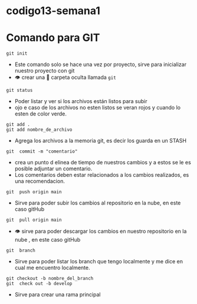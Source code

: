 # codigo13-semana1
# Comando para GIT
```
git init
```
- Este comando solo se hace una vez por proyecto, sirve para inicializar nuestro proyecto con git
- :eye: crear una :file_folder: carpeta oculta llamada ```git```

```
git status
```

- Poder listar y ver si los archivos están listos para subir
- ojo e caso de los archivos no esten listos se veran rojos y cuando lo esten de color verde.
```
git add .
git add nombre_de_archivo
```

- Agrega los archivos a la memoria git, es decir los guarda en un STASH
```
git  commit -m "comentario"
```

- crea un punto d elinea de tiempo de nuestros cambios y a estos se le es posible adjuntar un comentario.
- Los comentarios deben estar relacionados a los cambios realizados, es una recomendacion.

```
git  push origin main
```
- Sirve para poder subir los cambios al repositorio en la nube, en este caso gitHub

```
git  pull origin main
```
- :eye: sirve para poder descargar los cambios en nuestro repositorio  en la nube , en este caso gitHub 
```
git  branch
```
- Sirve para poder listar los branch que tengo localmente y me dice en cual me encuentro localmente.

```
git checkout -b nombre_del_branch
git  check out -b develop
```
- Sirve para crear una rama principal
